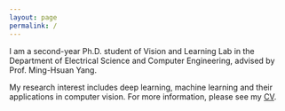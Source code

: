 ```yaml
---
layout: page
permalink: /
---
```


I am a second-year Ph.D. student of Vision and Learning Lab in the Department of Electrical Science and Computer Engineering,  advised by Prof. Ming-Hsuan Yang. 

<!--I was a research intern from June, 2018 to August, 2018 at Tencent AI Lab. -->

My research interest includes deep learning, machine learning and their applications in computer vision. For more information, please see my [CV](https://drive.google.com/file/d/1-qDtrf0gLDnv6J_kOYYi9GAmAfSb2XVV/view?usp=sharing).


